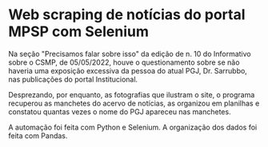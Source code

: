 # Web scraping de notícias do portal MPSP com Selenium

Na seção "Precisamos falar sobre isso" da edição de n. 10 do Informativo sobre o CSMP, de 05/05/2022, houve o questionamento sobre se não haveria uma exposição excessiva da pessoa do atual PGJ, Dr. Sarrubbo, nas publicações do portal Institucional.

Desprezando, por enquanto, as fotografias que ilustram o site, o programa recuperou as manchetes do acervo de notícias, as organizou em planilhas e constatou quantas vezes o nome do PGJ apareceu nas manchetes.

A automação foi feita com Python e Selenium. A organização dos dados foi feita com Pandas.

